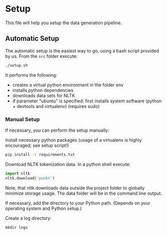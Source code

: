 # Setup

This file will help you setup the data generation pipeline.

## Automatic Setup

The automatic setup is the easiest way to go, using a bash script provided by us. From the ```src``` folder execute:

```sh
./setup.sh
```

It performs the following:
* creates a virtual python environment in the folder env  
* installs python dependencies
* downloads data sets for NLTK
* if parameter "ubuntu" is specified: first installs system software (python + devtools and virtualenv) (requires sudo)

### Manual Setup
If necessary, you can perform the setup manually:

Install necessary python packages (usage of a virtualenv is highly encouraged; see setup script!)
```sh
pip install -r requirements.txt
```

Download NLTK tokenization data. 
In a python shell execute:
````python
import nltk
nltk.download('punkt')
````

Note, that nltk downloads data outside the project folder to globally minimize storage usage. The data folder will be in the command line output.

If necessary, add the directory to your Python path. (Depends on your operating system and Python setup.)

Create a log directory:
```shell script
mkdir logs
```